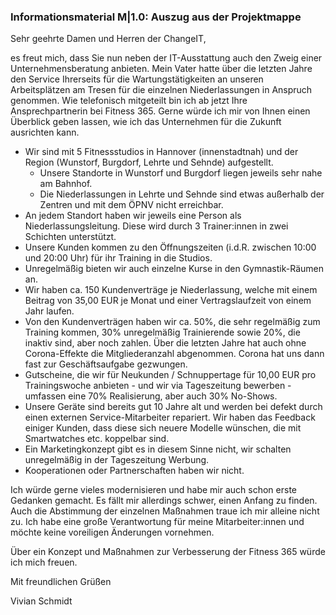 <!--include-start-->
### Informationsmaterial M|1.0: Auszug aus der Projektmappe

Sehr geehrte Damen und Herren der ChangeIT,

es freut mich, dass Sie nun neben der IT-Ausstattung auch den Zweig einer Unternehmensberatung anbieten. Mein Vater hatte über die letzten Jahre den Service Ihrerseits für die Wartungstätigkeiten an unseren Arbeitsplätzen am Tresen für die einzelnen Niederlassungen in Anspruch genommen. Wie telefonisch mitgeteilt bin ich ab jetzt Ihre Ansprechpartnerin bei Fitness 365. Gerne würde ich mir von Ihnen einen Überblick geben lassen, wie ich das Unternehmen für die Zukunft ausrichten kann.

- Wir sind mit 5 Fitnessstudios in Hannover (innenstadtnah) und der Region (Wunstorf, Burgdorf, Lehrte und Sehnde) aufgestellt.
    - Unsere Standorte in Wunstorf und Burgdorf liegen jeweils sehr nahe am Bahnhof.
    - Die Niederlassungen in Lehrte und Sehnde sind etwas außerhalb der Zentren und mit dem ÖPNV nicht erreichbar.
- An jedem Standort haben wir jeweils eine Person als Niederlassungsleitung. Diese wird durch 3 Trainer:innen in zwei Schichten unterstützt. 
- Unsere Kunden kommen zu den Öffnungszeiten (i.d.R. zwischen 10:00 und 20:00 Uhr) für ihr Training in die Studios. 
- Unregelmäßig bieten wir auch einzelne Kurse in den Gymnastik-Räumen an.
- Wir haben ca. 150 Kundenverträge je Niederlassung, welche mit einem Beitrag von 35,00 EUR je Monat und einer Vertragslaufzeit von einem Jahr laufen.
- Von den Kundenverträgen haben wir ca. 50%, die sehr regelmäßig zum Training kommen, 30% unregelmäßig Trainierende sowie 20%, die inaktiv sind, aber noch zahlen. Über die letzten Jahre hat auch ohne Corona-Effekte die Mitgliederanzahl abgenommen. Corona hat uns dann fast zur Geschäftsaufgabe gezwungen.
- Gutscheine, die wir für Neukunden / Schnuppertage für 10,00  EUR pro Trainingswoche anbieten - und wir via Tageszeitung bewerben - umfassen eine 70% Realisierung, aber auch 30% No-Shows.
- Unsere Geräte sind bereits gut 10 Jahre alt und werden bei defekt durch einen externen Service-Mitarbeiter repariert. Wir haben das Feedback einiger Kunden, dass diese sich neuere Modelle wünschen, die mit Smartwatches etc. koppelbar sind.
- Ein Marketingkonzept gibt es in diesem Sinne nicht, wir schalten unregelmäßig in der Tageszeitung Werbung.
- Kooperationen oder Partnerschaften haben wir nicht.

Ich würde gerne vieles modernisieren und habe mir auch schon erste Gedanken gemacht. Es fällt mir allerdings schwer, einen Anfang zu finden. Auch die Abstimmung der einzelnen Maßnahmen traue ich mir alleine nicht zu. Ich habe eine große Verantwortung für meine Mitarbeiter:innen und möchte keine voreiligen Änderungen vornehmen.

Über ein Konzept und Maßnahmen zur Verbesserung der Fitness 365 würde ich mich freuen.

Mit freundlichen Grüßen

Vivian Schmidt
<!--include-end-->
